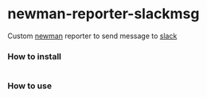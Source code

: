 # newman-reporter-slackmsg

Custom [newman](https://github.com/postmanlabs/newman) reporter to send message to [slack](https://slack.com/)


### How to install 
 ```npm run i -g newman-reporter-slackmsg
 ```

### How to use
 ```newman run <collectionFile> -e <environmentFile> --suppress-exit-code -r slackmsg --reporter-slack-webhookurl '<webhookurl>'
 ```

